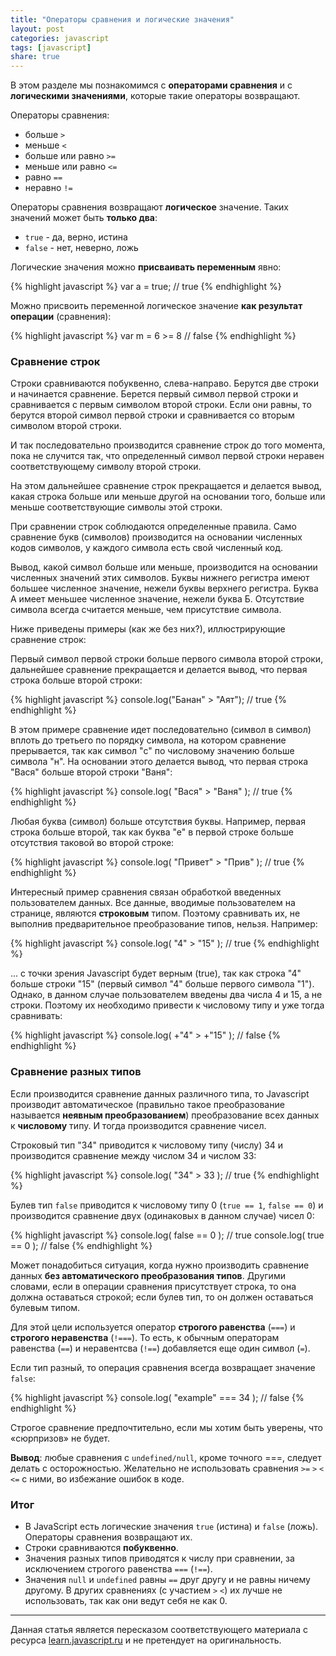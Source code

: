 ```yaml
---
title: "Операторы сравнения и логические значения"
layout: post
categories: javascript
tags: [javascript]
share: true
---
```


В этом разделе мы познакомимся с **операторами сравнения** и с **логическими значениями**, которые такие операторы возвращают.

Операторы сравнения:

* больше `>`
* меньше `<`
* больше или равно `>=`
* меньше или равно `<=`
* равно `==`
* неравно `!=`

Операторы сравнения возвращают **логическое** значение. Таких значений может быть **только два**:

* `true` - да, верно, истина
* `false` - нет, неверно, ложь

Логические значения можно **присваивать переменным** явно:

{% highlight javascript %}
  var a = true; // true
{% endhighlight %}

Можно присвоить переменной логическое значение **как результат операции** (сравнения):

{% highlight javascript %}
  var m = 6 >= 8 // false
{% endhighlight %}

### Сравнение строк

Строки сравниваются побуквенно, слева-направо. Берутся две строки и начинается сравнение. Берется первый символ первой строки и сравнивается с первым символом второй строки. Если они равны, то берутся второй символ первой строки и сравнивается со вторым символом второй строки.

И так последовательно производится сравнение строк до того момента, пока не случится так, что определенный символ первой строки неравен соответствующему символу второй строки.

На этом дальнейшее сравнение строк прекращается и делается вывод, какая строка больше или меньше другой на основании того, больше или меньше соответствующие символы этой строки.

При сравнении строк соблюдаются определенные правила. Само сравнение букв (символов) производится на основании численных кодов символов, у каждого символа есть свой численный код.

Вывод, какой символ больше или меньше, производится на основании численных значений этих символов. Буквы нижнего регистра имеют большее численное значение, нежели буквы верхнего регистра. Буква А имеет меньшее численное значение, нежели буква Б. Отсутствие символа всегда считается меньше, чем присутствие символа.

Ниже приведены примеры (как же без них?), иллюстрирующие сравнение строк:

Первый символ первой строки больше первого символа второй строки, дальнейшее сравнение прекращается и делается вывод, что первая строка больше второй строки:

{% highlight javascript %}
  console.log("Банан" > "Аят"); // true
{% endhighlight %}

В этом примере сравнение идет последовательно (символ в символ) вплоть до третьего по порядку символа, на котором сравнение прерывается, так как символ "c" по числовому значению больше символа "н". На основании этого делается вывод, что первая строка "Вася" больше второй строки "Ваня":

{% highlight javascript %}
  console.log( "Вася" > "Ваня" ); // true
{% endhighlight %}

Любая буква (символ) больше отсутствия буквы. Например, первая строка больше второй, так как буква "е" в первой строке больше отсутствия таковой во второй строке:

{% highlight javascript %}
  console.log( "Привет" > "Прив" ); // true
{% endhighlight %}

Интересный пример сравнения связан обработкой введенных пользователем данных. Все данные, вводимые пользователем на странице, являются **строковым** типом. Поэтому сравнивать их, не выполнив предварительное преобразование типов, нельзя. Например:

{% highlight javascript %}
  console.log( "4" > "15" ); // true
{% endhighlight %}

... с точки зрения Javascript будет верным (true), так как строка "4" больше строки "15" (первый символ "4" больше первого символа "1"). Однако, в данном случае пользователем введены два числа 4 и 15, а не строки. Поэтому их необходимо привести к числовому типу и уже тогда сравнивать:

{% highlight javascript %}
  console.log( +"4" > +"15" ); // false
{% endhighlight %}

### Сравнение разных типов

Если производится сравнение данных различного типа, то Javascript производит автоматическое (правильно такое преобразование называется **неявным преобразованием**) преобразование всех данных к **числовому** типу. И тогда производится сравнение чисел.

Строковый тип "34" приводится к числовому типу (числу) 34 и производится сравнение между числом 34 и числом 33:

{% highlight javascript %}
  console.log( "34" > 33 ); // true
{% endhighlight %}

Булев тип `false` приводится к числовому типу 0 (`true == 1`, `false == 0`) и производится сравнение двух (одинаковых в данном случае) чисел 0:

{% highlight javascript %}
  console.log( false == 0 ); // true
  console.log( true == 0 ); // false
{% endhighlight %}

Может понадобиться ситуация, когда нужно производить сравнение данных **без автоматического преобразования типов**. Другими словами, если в операции сравнения присутствует строка, то она должна оставаться строкой; если булев тип, то он должен оставаться булевым типом.

Для этой цели используется оператор **строгого равенства** (`===`) и **строгого неравенства** (`!===`). То есть, к обычным операторам равенства (`==`) и неравентсва (`!==`) добавляется еще один символ (`=`).

Если тип разный, то операция сравнения всегда возвращает значение `false`:

{% highlight javascript %}
  console.log( "example" === 34 ); // false
{% endhighlight %}

Строгое сравнение предпочтительно, если мы хотим быть уверены, что &laquo;сюрпризов&raquo; не будет.

**Вывод**: любые сравнения с `undefined/null`, кроме точного ===, следует делать с осторожностью. Желательно не использовать сравнения `>=` `>` `<` `<=` с ними, во избежание ошибок в коде.

### Итог

* В JavaScript есть логические значения `true` (истина) и `false` (ложь). Операторы сравнения возвращают их.
* Строки сравниваются **побуквенно**.
* Значения разных типов приводятся к числу при сравнении, за исключением строгого равенства `===` (`!==`).
* Значения `null` и `undefined` равны `==` друг другу и не равны ничему другому. В других сравнениях (с участием `>` `<`) их лучше не использовать, так как они ведут себя не как 0.

***

Данная статья является пересказом соответствующего материала с ресурса [learn.javascript.ru][1] и не претендует на оригинальность.

[1]: https://learn.javascript.ru/comparison "Javascript Comparison"
